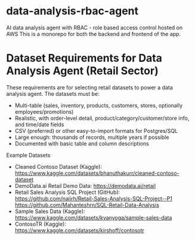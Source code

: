 # data-analysis-rbac-agent
AI data analysis agent with RBAC - role based access control hosted on AWS
This is a monorepo for both the backend and frontend of the app.

# Dataset Requirements for Data Analysis Agent (Retail Sector)
These requirements are for selecting retail datasets to power a data analysis agent. The datasets must be:

- Multi-table (sales, inventory, products, customers, stores, optionally employees/promotions)
- Realistic, with order-level detail, product/category/customer/store info, and time/date fields
- CSV (preferred) or other easy-to-import formats for Postgres/SQL
- Large enough: thousands of records, multiple years if possible
- Documented with basic table and column descriptions

Example Datasets
- Cleaned Contoso Dataset (Kaggle):
https://www.kaggle.com/datasets/bhanuthakurr/cleaned-contoso-dataset
- DemoData.ai Retail Demo Data:
https://demodata.ai/retail
- Retail Sales Analysis SQL Project (GitHub):
https://github.com/najirh/Retail-Sales-Analysis-SQL-Project--P1
https://github.com/Mahanteshrn/SQL-Retail-Data-Analysis
- Sample Sales Data (Kaggle):
https://www.kaggle.com/datasets/kyanyoga/sample-sales-data
- ContosoTR (Kaggle):
https://www.kaggle.com/datasets/kirshoff/contosotr

